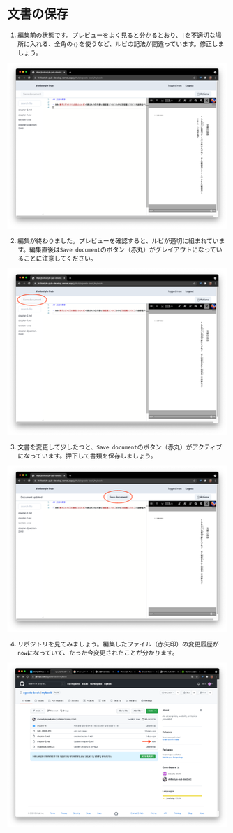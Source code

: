 # 文書の保存

1. 編集前の状態です。プレビューをよく見ると分かるとおり、`|`を不適切な場所に入れる、全角の`｛｝`を使うなど、ルビの記法が間違っています。修正しましょう。

![ ](images/create-and-save-documents/save-document/fig-1.png)

2. 編集が終わりました。プレビューを確認すると、ルビが適切に組まれています。編集直後は`Save document`のボタン（赤丸）がグレイアウトになっていることに注意してください。

![ ](images/create-and-save-documents/save-document/fig-2.png)

3. 文書を変更して少したつと、`Save document`のボタン（赤丸）がアクティブになっています。押下して書類を保存しましょう。

![ ](images/create-and-save-documents/save-document/fig-3.png)

4. リポジトリを見てみましょう。編集したファイル（赤矢印）の変更履歴が`now`になっていて、たった今変更されたことが分かります。

![ ](images/create-and-save-documents/save-document/fig-4.png)